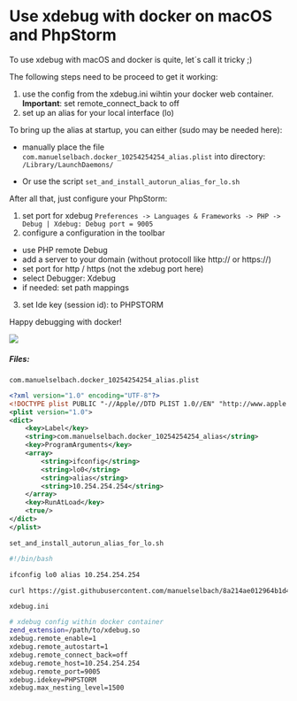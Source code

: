 # Use xdebug with docker on macOS and PhpStorm

To use xdebug with macOS and docker is quite, let´s call it tricky ;)

The following steps need to be proceed to get it working:

1. use the config from the xdebug.ini wihtin your docker web container. **Important**: set remote_connect_back to off
2. set up an alias for your local interface (lo)

To bring up the alias at startup, you can either (sudo may be needed here):

- manually place the file `com.manuelselbach.docker_10254254254_alias.plist` into directory: `/Library/LaunchDaemons/`

- Or use the script `set_and_install_autorun_alias_for_lo.sh`

After all that, just configure your PhpStorm:

1. set port for xdebug `Preferences -> Languages & Frameworks -> PHP -> Debug | Xdebug: Debug port = 9005`
2. configure a configuration in the toolbar
  - use PHP remote Debug
  - add a server to your domain (without protocoll like http:// or https://)
  - set port for http / https (not the xdebug port here)
  - select Debugger: Xdebug
  - if needed: set path mappings
3. set Ide key (session id): to PHPSTORM

Happy debugging with docker!

![](http://i.giphy.com/zPVRKhPsUP5lK.gif)

##### Files:

`com.manuelselbach.docker_10254254254_alias.plist`
```xml
<?xml version="1.0" encoding="UTF-8"?>
<!DOCTYPE plist PUBLIC "-//Apple//DTD PLIST 1.0//EN" "http://www.apple.com/DTDs/PropertyList-1.0.dtd">
<plist version="1.0">
<dict>
    <key>Label</key>
    <string>com.manuelselbach.docker_10254254254_alias</string>
    <key>ProgramArguments</key>
    <array>
        <string>ifconfig</string>
        <string>lo0</string>
        <string>alias</string>
        <string>10.254.254.254</string>
    </array>
    <key>RunAtLoad</key>
    <true/>
</dict>
</plist>
```

`set_and_install_autorun_alias_for_lo.sh`

```bash 
#!/bin/bash

ifconfig lo0 alias 10.254.254.254

curl https://gist.githubusercontent.com/manuelselbach/8a214ae012964b1d49d9fb019f5f5d7b/raw/fc57a5c8f13c6f9deb64d70f992a29487c49e494/com.manuelselbach.docker_10254254254_alias.plist  >> /Library/LaunchDaemons/com.manuelselbach.docker_10254254254_alias.plist
```

`xdebug.ini`

```bash
# xdebug config within docker container
zend_extension=/path/to/xdebug.so
xdebug.remote_enable=1
xdebug.remote_autostart=1
xdebug.remote_connect_back=off
xdebug.remote_host=10.254.254.254
xdebug.remote_port=9005
xdebug.idekey=PHPSTORM
xdebug.max_nesting_level=1500
```